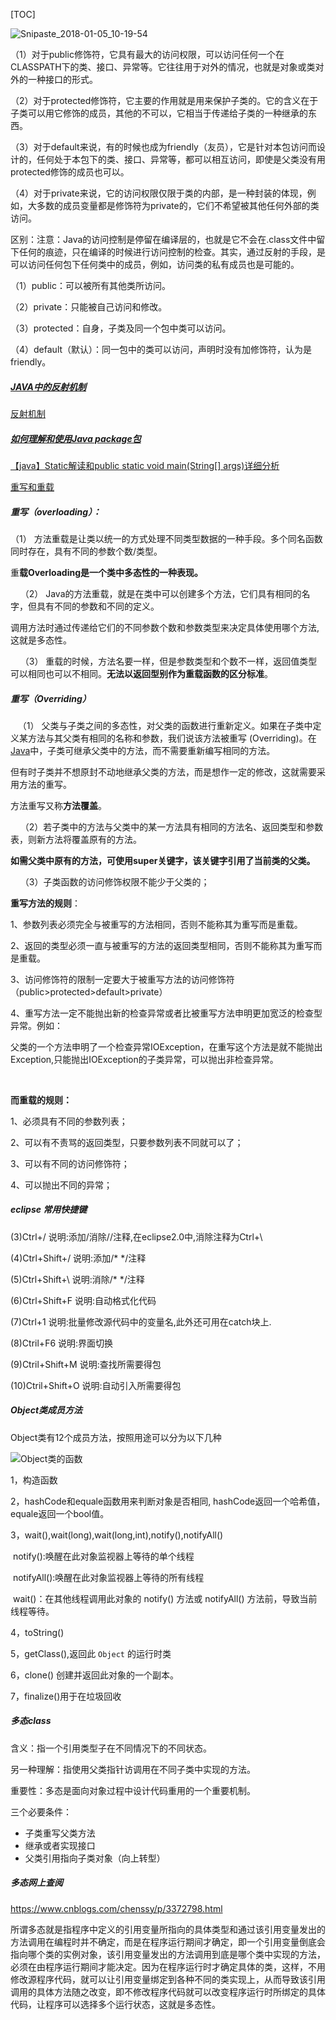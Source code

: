 [TOC]



![Snipaste_2018-01-05_10-19-54](Snipaste_2018-01-05_10-19-54.jpg)

（1）对于public修饰符，它具有最大的访问权限，可以访问任何一个在CLASSPATH下的类、接口、异常等。它往往用于对外的情况，也就是对象或类对外的一种接口的形式。

（2）对于protected修饰符，它主要的作用就是用来保护子类的。它的含义在于子类可以用它修饰的成员，其他的不可以，它相当于传递给子类的一种继承的东西。

（3）对于default来说，有的时候也成为friendly（友员），它是针对本包访问而设计的，任何处于本包下的类、接口、异常等，都可以相互访问，即使是父类没有用protected修饰的成员也可以。

（4）对于private来说，它的访问权限仅限于类的内部，是一种封装的体现，例如，大多数的成员变量都是修饰符为private的，它们不希望被其他任何外部的类访问。

区别：注意：Java的访问控制是停留在编译层的，也就是它不会在.class文件中留下任何的痕迹，只在编译的时候进行访问控制的检查。其实，通过反射的手段，是可以访问任何包下任何类中的成员，例如，访问类的私有成员也是可能的。

（1）public：可以被所有其他类所访问。

（2）private：只能被自己访问和修改。

（3）protected：自身，子类及同一个包中类可以访问。

（4）default（默认）：同一包中的类可以访问，声明时没有加修饰符，认为是friendly。

##### [JAVA中的反射机制](http://blog.csdn.net/liujiahan629629/article/details/18013523)

[反射机制](http://blog.csdn.net/sinat_38259539/article/details/71799078)

##### [如何理解和使用Java package包](http://blog.csdn.net/zhenyusoso/article/details/6174834)

[【java】Static解读和public static void main(String[] args)详细分析](http://blog.csdn.net/lzm18064126848/article/details/50074581)

[重写和重载](https://www.cnblogs.com/bluestorm/archive/2012/03/01/2376236.html)

##### 重写（overloading）：

（1） 方法重载是让类以统一的方式处理不同类型数据的一种手段。多个同名函数同时存在，具有不同的参数个数/类型。

重**载Overloading是一个类中多态性的一种表现。**

    （2） Java的方法重载，就是在类中可以创建多个方法，它们具有相同的名字，但具有不同的参数和不同的定义。

调用方法时通过传递给它们的不同参数个数和参数类型来决定具体使用哪个方法, 这就是多态性。

    （3） 重载的时候，方法名要一样，但是参数类型和个数不一样，返回值类型可以相同也可以不相同。**无法以返回型别作为重载函数的区分标准**。

##### 重写（**Overriding**）

   （1） 父类与子类之间的多态性，对父类的函数进行重新定义。如果在子类中定义某方法与其父类有相同的名称和参数，我们说该方法被重写 (Overriding)。在[Java](http://java.chinaitlab.com/)中，子类可继承父类中的方法，而不需要重新编写相同的方法。

但有时子类并不想原封不动地继承父类的方法，而是想作一定的修改，这就需要采用方法的重写。

方法重写又称**方法覆盖**。

    （2）若子类中的方法与父类中的某一方法具有相同的方法名、返回类型和参数表，则新方法将覆盖原有的方法。

**如需父类中原有的方法，可使用super关键字，该关键字引用了当前类的父类。**

    （3）子类函数的访问修饰权限不能少于父类的；



**重写方法的规则**：

1、参数列表必须完全与被重写的方法相同，否则不能称其为重写而是重载。

2、返回的类型必须一直与被重写的方法的返回类型相同，否则不能称其为重写而是重载。

3、访问修饰符的限制一定要大于被重写方法的访问修饰符（public>protected>default>private）

4、重写方法一定不能抛出新的检查异常或者比被重写方法申明更加宽泛的检查型异常。例如：

父类的一个方法申明了一个检查异常IOException，在重写这个方法是就不能抛出Exception,只能抛出IOException的子类异常，可以抛出非检查异常。

 

**而重载的规则：**

1、必须具有不同的参数列表；

2、可以有不责骂的返回类型，只要参数列表不同就可以了；

3、可以有不同的访问修饰符；

4、可以抛出不同的异常；



##### **eclipse 常用快捷键**

(3)Ctrl+/ 
说明:添加/消除//注释,在eclipse2.0中,消除注释为Ctrl+\

(4)Ctrl+Shift+/ 
说明:添加/* */注释

(5)Ctrl+Shift+\ 
说明:消除/* */注释

(6)Ctrl+Shift+F 
说明:自动格式化代码

(7)Ctrl+1 
说明:批量修改源代码中的变量名,此外还可用在catch块上.

(8)Ctril+F6 
说明:界面切换

(9)Ctril+Shift+M 
说明:查找所需要得包

(10)Ctril+Shift+O 
说明:自动引入所需要得包



##### Object类成员方法

Object类有12个成员方法，按照用途可以分为以下几种 

![Object类的函数](http://img.blog.csdn.net/20161205181623207)



1，构造函数 

2，hashCode和equale函数用来判断对象是否相同, hashCode返回一个哈希值，equale返回一个bool值。

3，wait(),wait(long),wait(long,int),notify(),notifyAll() 

​	notify():唤醒在此对象监视器上等待的单个线程

​	notifyAll():唤醒在此对象监视器上等待的所有线程

​	wait()：在其他线程调用此对象的 notify() 方法或 notifyAll() 方法前，导致当前线程等待。

4，toString()

5，getClass(),返回此 `Object` 的运行时类 

6，clone() 创建并返回此对象的一个副本。

7，finalize()用于在垃圾回收



##### 多态class

含义：指一个引用类型子在不同情况下的不同状态。

另一种理解：指使用父类指针访调用在不同子类中实现的方法。

重要性：多态是面向对象过程中设计代码重用的一个重要机制。

三个必要条件：

- 子类重写父类方法
- 继承或者实现接口
- 父类引用指向子类对象（向上转型）



##### 多态网上查阅

https://www.cnblogs.com/chenssy/p/3372798.html



所谓多态就是指程序中定义的引用变量所指向的具体类型和通过该引用变量发出的方法调用在编程时并不确定，而是在程序运行期间才确定，即一个引用变量倒底会指向哪个类的实例对象，该引用变量发出的方法调用到底是哪个类中实现的方法，必须在由程序运行期间才能决定。因为在程序运行时才确定具体的类，这样，不用修改源程序代码，就可以让引用变量绑定到各种不同的类实现上，从而导致该引用调用的具体方法随之改变，即不修改程序代码就可以改变程序运行时所绑定的具体代码，让程序可以选择多个运行状态，这就是多态性。





